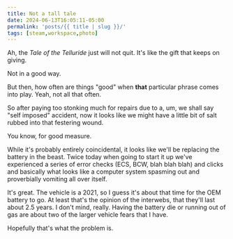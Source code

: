 ```yaml
---
title: Not a tall tale
date: 2024-06-13T16:05:11-05:00
permalink: 'posts/{{ title | slug }}/'
tags: [steam,workspace,photo]
---
```

Ah, the *Tale of the Telluride* just will not quit. It's like the gift that keeps on giving.

Not in a good way.

But then, how often are things "good" when **that** particular phrase comes into play. Yeah, not all that often.

So after paying too stonking much for repairs due to a, um, we shall say "self imposed" accident, now it looks like we might have a little bit of salt rubbed into that festering wound. 

You know, for good measure.

While it's probably entirely coincidental, it looks like we'll be replacing the battery in the beast. Twice today when going to start it up we've experienced a series of error checks (ECS, BCW, blah blah blah) and clicks and basically what looks like a computer system spasming out and proverbially vomiting all over itself.

It's great. The vehicle is a 2021, so I guess it's about that time for the OEM battery to go. At least that's the opinion of the interwebs, that they'll last about 2.5 years. I don't mind, really. Having the battery die or running out of gas are about two of the larger vehicle fears that I have.

Hopefully that's what the problem is.